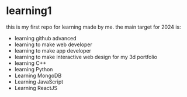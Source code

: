 # learning1
this is my first repo for learning made by me. 
the main target for 2024 is:
- learning github advanced
- learning to make web developer
- learning to make app developer
- learning to make interactive web design for my 3d portfolio
- learning C++
- learning Python
- Learning MongoDB
- Learning JavaScript
- Learning ReactJS
